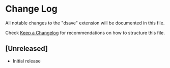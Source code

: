 # Change Log
All notable changes to the "dsave" extension will be documented in this file.

Check [Keep a Changelog](http://keepachangelog.com/) for recommendations on how to structure this file.

## [Unreleased]
- Initial release